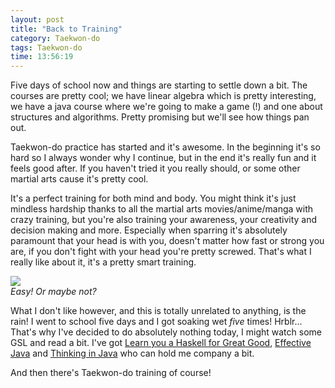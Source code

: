 ```yaml
---
layout: post
title: "Back to Training"
category: Taekwon-do
tags: Taekwon-do
time: 13:56:19
---
```

Five days of school now and things are starting to settle down a bit. The courses are pretty cool; we have linear algebra which is pretty interesting, we have a java course where we're going to make a game (!) and one about structures and algorithms. Pretty promising but we'll see how things pan out.

Taekwon-do practice has started and it's awesome. In the beginning it's so hard so I always wonder why I continue, but in the end it's really fun and it feels good after. If you haven't tried it you really should, or some other martial arts cause it's pretty cool. 

It's a perfect training for both mind and body. You might think it's just mindless hardship thanks to all the martial arts movies/anime/manga with crazy training, but you're also training your awareness, your creativity and decision making and more. Especially when sparring it's absolutely paramount that your head is with you, doesn't matter how fast or strong you are, if you don't fight with your head you're pretty screwed. That's what I really like about it, it's a pretty smart training.

<div class="center">
  <img src="http://www.iuilhanguil.com.ar/images/tkd.jpg" /><br />
  <em>Easy! Or maybe not?</em>
</div>

What I don't like however, and this is totally unrelated to anything, is the rain! I went to school five days and I got soaking wet *five* times! Hrblr... That's why I've decided to do absolutely nothing today, I might watch some GSL and read a bit. I've got [Learn you a Haskell for Great Good](http://learnyouahaskell.com/), [Effective Java](http://java.sun.com/docs/books/effective/) and [Thinking in Java](http://www.mindview.net/Books/TIJ/) who can hold me company a bit.

And then there's Taekwon-do training of course!

